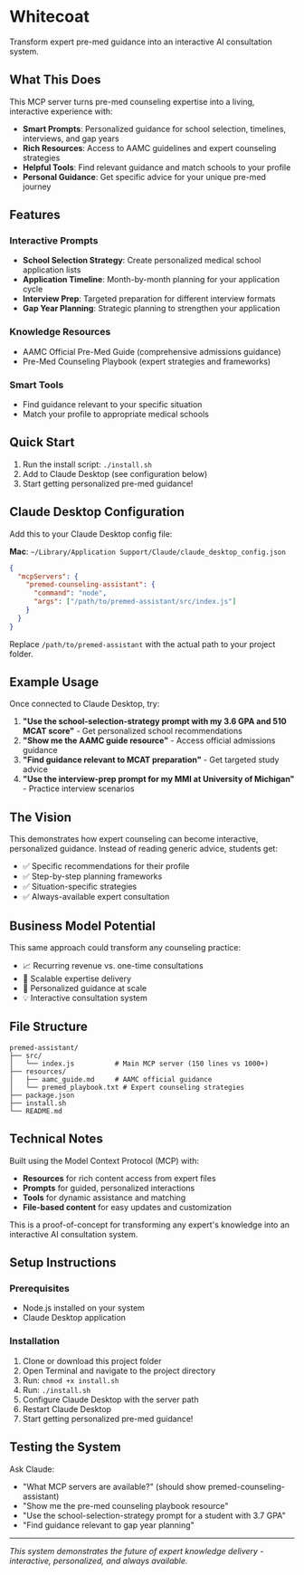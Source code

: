 # Whitecoat

Transform expert pre-med guidance into an interactive AI consultation system.

## What This Does

This MCP server turns pre-med counseling expertise into a living, interactive experience with:

- **Smart Prompts**: Personalized guidance for school selection, timelines, interviews, and gap years
- **Rich Resources**: Access to AAMC guidelines and expert counseling strategies
- **Helpful Tools**: Find relevant guidance and match schools to your profile
- **Personal Guidance**: Get specific advice for your unique pre-med journey

## Features

### Interactive Prompts
- **School Selection Strategy**: Create personalized medical school application lists
- **Application Timeline**: Month-by-month planning for your application cycle
- **Interview Prep**: Targeted preparation for different interview formats
- **Gap Year Planning**: Strategic planning to strengthen your application

### Knowledge Resources
- AAMC Official Pre-Med Guide (comprehensive admissions guidance)
- Pre-Med Counseling Playbook (expert strategies and frameworks)

### Smart Tools
- Find guidance relevant to your specific situation
- Match your profile to appropriate medical schools

## Quick Start

1. Run the install script: `./install.sh`
2. Add to Claude Desktop (see configuration below)
3. Start getting personalized pre-med guidance!

## Claude Desktop Configuration

Add this to your Claude Desktop config file:

**Mac**: `~/Library/Application Support/Claude/claude_desktop_config.json`

```json
{
  "mcpServers": {
    "premed-counseling-assistant": {
      "command": "node",
      "args": ["/path/to/premed-assistant/src/index.js"]
    }
  }
}
```

Replace `/path/to/premed-assistant` with the actual path to your project folder.

## Example Usage

Once connected to Claude Desktop, try:

1. **"Use the school-selection-strategy prompt with my 3.6 GPA and 510 MCAT score"** - Get personalized school recommendations
2. **"Show me the AAMC guide resource"** - Access official admissions guidance
3. **"Find guidance relevant to MCAT preparation"** - Get targeted study advice
4. **"Use the interview-prep prompt for my MMI at University of Michigan"** - Practice interview scenarios

## The Vision

This demonstrates how expert counseling can become interactive, personalized guidance. Instead of reading generic advice, students get:

- ✅ Specific recommendations for their profile
- ✅ Step-by-step planning frameworks
- ✅ Situation-specific strategies
- ✅ Always-available expert consultation

## Business Model Potential

This same approach could transform any counseling practice:
- 📈 Recurring revenue vs. one-time consultations
- 🔄 Scalable expertise delivery
- 🎯 Personalized guidance at scale
- 💡 Interactive consultation system

## File Structure

```
premed-assistant/
├── src/
│   └── index.js          # Main MCP server (150 lines vs 1000+)
├── resources/
│   ├── aamc_guide.md     # AAMC official guidance
│   └── premed_playbook.txt # Expert counseling strategies
├── package.json
├── install.sh
└── README.md
```

## Technical Notes

Built using the Model Context Protocol (MCP) with:
- **Resources** for rich content access from expert files
- **Prompts** for guided, personalized interactions  
- **Tools** for dynamic assistance and matching
- **File-based content** for easy updates and customization

This is a proof-of-concept for transforming any expert's knowledge into an interactive AI consultation system.

## Setup Instructions

### Prerequisites
- Node.js installed on your system
- Claude Desktop application

### Installation
1. Clone or download this project folder
2. Open Terminal and navigate to the project directory
3. Run: `chmod +x install.sh`
4. Run: `./install.sh`
5. Configure Claude Desktop with the server path
6. Restart Claude Desktop
7. Start getting personalized pre-med guidance!

## Testing the System

Ask Claude:
- "What MCP servers are available?" (should show premed-counseling-assistant)
- "Show me the pre-med counseling playbook resource"
- "Use the school-selection-strategy prompt for a student with 3.7 GPA"
- "Find guidance relevant to gap year planning"

---

*This system demonstrates the future of expert knowledge delivery - interactive, personalized, and always available.*